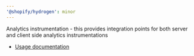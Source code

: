 ```yaml
---
'@shopify/hydrogen': minor
---
```


Analytics instrumentation - this provides integration points for both server
and client side analytics instrumentations

- [Usage documentation](https://shopify.dev/custom-storefronts/hydrogen/framework/analytics)
